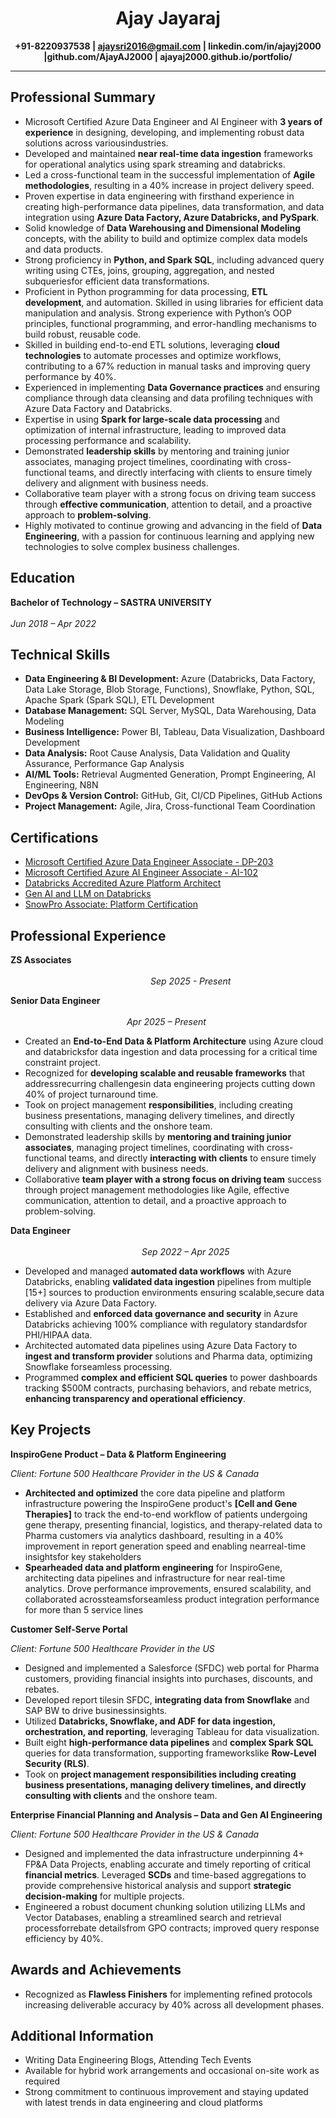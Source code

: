 <center><h1>
Ajay Jayaraj</h1>

<b>+91-8220937538  | ajaysri2016@gmail.com | linkedin.com/in/ajayj2000 |github.com/AjayAJ2000 | ajayaj2000.github.io/portfolio/ </b>
</center>

---
## Professional Summary
- Microsoft Certified Azure Data Engineer and AI Engineer with **3 years of experience** in designing, developing,
and implementing robust data solutions across variousindustries.
- Developed and maintained **near real-time data ingestion** frameworks for operational analytics using spark
streaming and databricks.
- Led a cross-functional team in the successful implementation of **Agile methodologies**, resulting in a 40%
increase in project delivery speed.
- Proven expertise in data engineering with firsthand experience in creating high-performance data pipelines,
data transformation, and data integration using **Azure Data Factory, Azure Databricks, and PySpark**.
- Solid knowledge of **Data Warehousing and Dimensional Modeling** concepts, with the ability to build and
optimize complex data models and data products.
- Strong proficiency in **Python, and Spark SQL**, including advanced query writing using CTEs, joins, grouping,
aggregation, and nested subqueriesfor efficient data transformations.
- Proficient in Python programming for data processing, **ETL development**, and automation. Skilled in using
libraries for efficient data manipulation and analysis. Strong experience with Python’s OOP principles,
functional programming, and error-handling mechanisms to build robust, reusable code.
- Skilled in building end-to-end ETL solutions, leveraging **cloud technologies** to automate processes and
optimize workflows, contributing to a 67% reduction in manual tasks and improving query performance by
40%.
- Experienced in implementing **Data Governance practices** and ensuring compliance through data cleansing
and data profiling techniques with Azure Data Factory and Databricks.
- Expertise in using **Spark for large-scale data processing** and optimization of internal infrastructure, leading
to improved data processing performance and scalability.
- Demonstrated **leadership skills** by mentoring and training junior associates, managing project timelines,
coordinating with cross-functional teams, and directly interfacing with clients to ensure timely delivery and
alignment with business needs.
- Collaborative team player with a strong focus on driving team success through **effective communication**,
attention to detail, and a proactive approach to **problem-solving**.
- Highly motivated to continue growing and advancing in the field of **Data Engineering**, with a passion for
continuous learning and applying new technologies to solve complex business challenges.


## Education

**Bachelor of Technology – SASTRA UNIVERSITY**  &emsp;&emsp;&emsp;&emsp;&emsp;&emsp;&emsp;&emsp;&emsp;&emsp;&emsp;&emsp;&emsp;&emsp;&emsp;&emsp;&emsp;&emsp;&emsp;&emsp;&emsp;&emsp;&emsp;&emsp;&emsp;&emsp;&emsp;&emsp;&emsp;&emsp;&emsp;&emsp;&emsp;&emsp;&emsp;&emsp; _Jun 2018 – Apr 2022_


## Technical Skills
- **Data Engineering & BI Development:** Azure (Databricks, Data Factory, Data Lake Storage, Blob Storage, Functions), Snowflake, Python, SQL, Apache Spark (Spark SQL), ETL Development  
- **Database Management:** SQL Server, MySQL, Data Warehousing, Data Modeling  
- **Business Intelligence:** Power BI, Tableau, Data Visualization, Dashboard Development  
- **Data Analysis:** Root Cause Analysis, Data Validation and Quality Assurance, Performance Gap Analysis  
- **AI/ML Tools:** Retrieval Augmented Generation, Prompt Engineering, AI Engineering, N8N  
- **DevOps & Version Control:** GitHub, Git, CI/CD Pipelines, GitHub Actions  
- **Project Management:** Agile, Jira, Cross-functional Team Coordination

## Certifications
- [<u>Microsoft Certified Azure Data Engineer Associate - DP-203</u>](https://learn.microsoft.com/en-us/users/ajayj2000-0407/credentials/2317b44b3714ff37)  
- [<u>Microsoft Certified Azure AI Engineer Associate - AI-102</u>](https://learn.microsoft.com/api/credentials/share/en-us/AjayJ2000-0407/DC414FDEF18FE56A?sharingId=BDE5E2901453D070)  
- [<u>Databricks Accredited Azure Platform Architect</u>](https://credentials.databricks.com/f7acb3db-f793-4f83-84d3-d0e52b143229#acc.Tb9RewVg)  
- [<u>Gen AI and LLM on Databricks</u>](https://credentials.databricks.com/044a0269-9bb0-46cb-a5fa-3d76ebb6db39#acc.UL8rip1e)  
- [<u>SnowPro Associate: Platform Certification</u>](https://achieve.snowflake.com/a41c4026-1b25-4967-828a-05534829c9d9#acc.IKTUMfh5)

## Professional Experience
**ZS Associates** &emsp;&emsp;&emsp;&emsp;&emsp;&emsp;&emsp;&emsp;&emsp;&emsp;&emsp;&emsp;&emsp;&emsp;&emsp;&emsp;&emsp;&emsp;&emsp;&emsp;&emsp;&emsp;&emsp;&emsp;&emsp;&emsp;&emsp;&emsp;&emsp;&emsp;&emsp;&emsp;&emsp;&emsp;&emsp;&emsp;&emsp;&emsp;&emsp;&emsp;&emsp;&emsp;&emsp;&emsp;&emsp;&emsp;&emsp;&emsp;&emsp;&emsp;&emsp;&emsp;_Sep 2025 - Present_

**Senior Data Engineer**  &emsp;&emsp;&emsp;&emsp;&emsp;&emsp;&emsp;&emsp;&emsp;&emsp;&emsp;&emsp;&emsp;&emsp;&emsp;&emsp;&emsp;&emsp;&emsp;&emsp;&emsp;&emsp;&emsp;&emsp;&emsp;&emsp;&emsp;&emsp;&emsp;&emsp;&emsp;&emsp;&emsp;&emsp;&emsp;&emsp;&emsp;&emsp;&emsp;&emsp;&emsp;&emsp;&emsp;&emsp;&emsp;&emsp;&emsp;&emsp;&emsp; _Apr 2025 – Present_
- Created an **End-to-End Data & Platform Architecture** using Azure cloud and databricksfor data ingestion and data
processing for a critical time constraint project.
- Recognized for **developing scalable and reusable frameworks** that addressrecurring challengesin data engineering
projects cutting down 40% of project turnaround time.
- Took on project management **responsibilities**, including creating business presentations, managing delivery
timelines, and directly consulting with clients and the onshore team.
- Demonstrated leadership skills by **mentoring and training junior associates**, managing project timelines,
coordinating with cross-functional teams, and directly **interacting with clients** to ensure timely delivery and
alignment with business needs.
- Collaborative **team player with a strong focus on driving team** success through project management methodologies
like Agile, effective communication, attention to detail, and a proactive approach to problem-solving.


**Data Engineer**  &emsp;&emsp;&emsp;&emsp;&emsp;&emsp;&emsp;&emsp;&emsp;&emsp;&emsp;&emsp;&emsp;&emsp;&emsp;&emsp;&emsp;&emsp;&emsp;&emsp;&emsp;&emsp;&emsp;&emsp;&emsp;&emsp;&emsp;&emsp;&emsp;&emsp;&emsp;&emsp;&emsp;&emsp;&emsp;&emsp;&emsp;&emsp;&emsp;&emsp;&emsp;&emsp;&emsp;&emsp;&emsp;&emsp;&emsp;&emsp;&emsp;&emsp;&emsp;_Sep 2022 – Apr 2025_
- Developed and managed **automated data workflows** with Azure Databricks, enabling **validated data ingestion** pipelines from multiple [15+] sources to production environments ensuring scalable,secure data delivery via Azure Data Factory.
- Established and **enforced data governance and security** in Azure Databricks achieving 100% compliance with regulatory standardsfor PHI/HIPAA data.
- Architected automated data pipelines using Azure Data Factory to **ingest and transform provider** solutions and Pharma data, optimizing Snowflake forseamless processing.
- Programmed **complex and efficient SQL queries** to power dashboards tracking $500M contracts, purchasing behaviors, and rebate metrics, **enhancing transparency and operational efficiency**.


## Key Projects
**InspiroGene Product – Data & Platform Engineering**

_Client: Fortune 500 Healthcare Provider in the US & Canada_
- **Architected and optimized** the core data pipeline and platform infrastructure powering the InspiroGene product's **[Cell and Gene Therapies]** to track the end-to-end workflow of patients undergoing gene therapy, presenting financial, logistics, and therapy-related data to Pharma customers via analytics dashboard, resulting in a 40% improvement in report generation speed and enabling nearreal-time insightsfor key stakeholders
- **Spearheaded data and platform engineering** for InspiroGene, architecting data pipelines and infrastructure for near real-time analytics. Drove performance improvements, ensured scalability, and collaborated acrossteamsforseamless product integration performance for more than 5 service lines

**Customer Self-Serve Portal**

_Client: Fortune 500 Healthcare Provider in the US_
- Designed and implemented a Salesforce (SFDC) web portal for Pharma customers, providing financial insights into
purchases, discounts, and rebates.
- Developed report tilesin SFDC, **integrating data from Snowflake** and SAP BW to drive businessinsights.
- Utilized **Databricks, Snowflake, and ADF for data ingestion, orchestration, and reporting**, leveraging Tableau for data visualization.
- Built eight **high-performance data pipelines** and **complex Spark SQL** queries for data transformation, supporting
frameworkslike **Row-Level Security (RLS)**.
- Took on **project management responsibilities including creating business presentations, managing delivery timelines,
and directly consulting with clients** and the onshore team.


**Enterprise Financial Planning and Analysis – Data and Gen AI Engineering**

_Client: Fortune 500 Healthcare Provider in the US & Canada_
- Designed and implemented the data infrastructure underpinning 4+ FP&A Data Projects, enabling accurate and timely reporting of critical **financial metrics**. Leveraged **SCDs** and time-based aggregations to provide comprehensive historical analysis and support **strategic decision-making** for multiple projects.
- Engineered a robust document chunking solution utilizing LLMs and Vector Databases, enabling a streamlined search and retrieval processforrebate detailsfrom GPO contracts; improved query response efficiency by 40%.


## Awards and Achievements
- Recognized as **Flawless Finishers** for implementing refined protocols increasing deliverable accuracy by 40% across all development phases.

## Additional Information
- Writing Data Engineering Blogs, Attending Tech Events  
- Available for hybrid work arrangements and occasional on-site work as required  
- Strong commitment to continuous improvement and staying updated with latest trends in data engineering and cloud platforms  